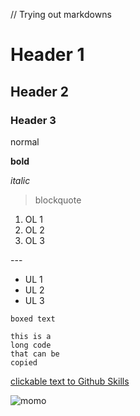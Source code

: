 // Trying out markdowns
<!-- comment -->
# Header 1
## Header 2
### Header 3

normal

**bold**

*italic*

> blockquote

1. OL 1
2. OL 2
3. OL 3

--- <!-- horizontal line -->

- UL 1
- UL 2
- UL 3

`boxed text`

    this is a
    long code
    that can be
    copied

[clickable text to Github Skills](https://skills.github.com/)

![momo](https://github.com/user-attachments/assets/395d03fd-c387-4e42-a196-c4d73af48912)
